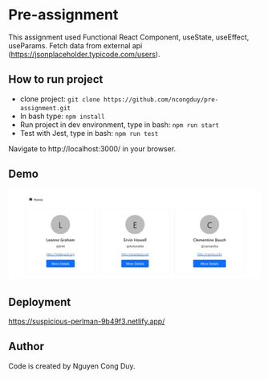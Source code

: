 # Pre-assignment

This assignment used Functional React Component, useState, useEffect, useParams. Fetch
data from external api (https://jsonplaceholder.typicode.com/users).

## How to run project

-   clone project: `git clone https://github.com/ncongduy/pre-assignment.git`
-   In bash type: `npm install`
-   Run project in dev environment, type in bash: `npm run start`
-   Test with Jest, type in bash: `npm run test`

Navigate to http://localhost:3000/ in your browser.

## Demo

![Demo app](/public/demo.JPG)

## Deployment

https://suspicious-perlman-9b49f3.netlify.app/

## Author

Code is created by Nguyen Cong Duy.

